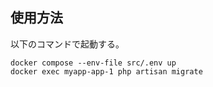 ## 使用方法

以下のコマンドで起動する。
```
docker compose --env-file src/.env up
docker exec myapp-app-1 php artisan migrate   
```


